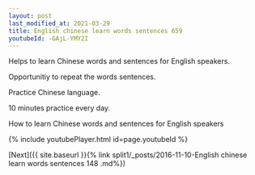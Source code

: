 ```yaml
---
layout: post
last_modified_at: 2021-03-29
title: English chinese learn words sentences 659 
youtubeId: -GAjL-YMY2I
---
```

 
 
Helps to learn Chinese words and sentences for English speakers.

Opportunitiy to repeat the words sentences. 

Practice Chinese language. 
 
10 minutes practice every day. 
 
How to learn Chinese words and sentences for English speakers 
 
{% include youtubePlayer.html id=page.youtubeId %}
 
 
[Next]({{ site.baseurl }}{% link  split1/_posts/2016-11-10-English chinese learn words sentences 148 .md%})
 
